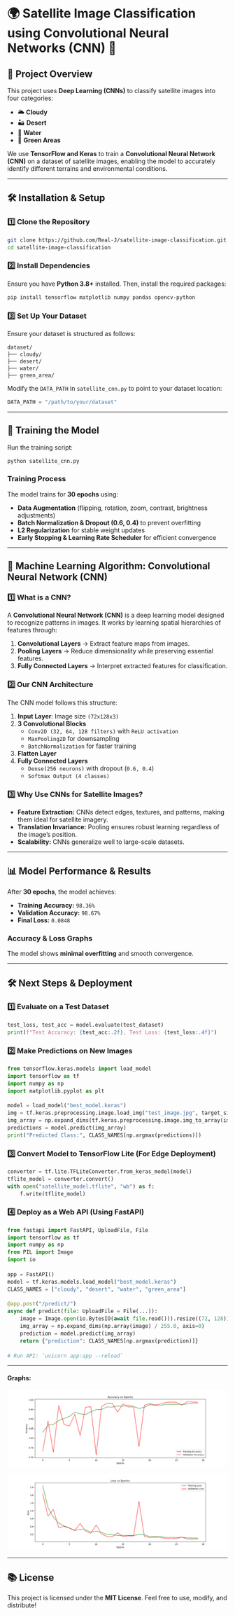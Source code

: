 # 🌍 Satellite Image Classification using Convolutional Neural Networks (CNN) 🚀

## 📌 Project Overview
This project uses **Deep Learning (CNNs)** to classify satellite images into four categories:
- 🌥 **Cloudy**
- 🏜 **Desert**
- 🌊 **Water**
- 🌿 **Green Areas**

We use **TensorFlow and Keras** to train a **Convolutional Neural Network (CNN)** on a dataset of satellite images, enabling the model to accurately identify different terrains and environmental conditions.

---

## 🛠 Installation & Setup
### **1️⃣ Clone the Repository**
```sh
git clone https://github.com/Real-J/satellite-image-classification.git
cd satellite-image-classification
```

### **2️⃣ Install Dependencies**
Ensure you have **Python 3.8+** installed. Then, install the required packages:
```sh
pip install tensorflow matplotlib numpy pandas opencv-python
```

### **3️⃣ Set Up Your Dataset**
Ensure your dataset is structured as follows:
```
dataset/
├── cloudy/
├── desert/
├── water/
├── green_area/
```
Modify the `DATA_PATH` in `satellite_cnn.py` to point to your dataset location:
```python
DATA_PATH = "/path/to/your/dataset"
```

---

## 🚀 Training the Model
Run the training script:
```sh
python satellite_cnn.py
```

### **Training Process**
The model trains for **30 epochs** using:
- **Data Augmentation** (flipping, rotation, zoom, contrast, brightness adjustments)
- **Batch Normalization & Dropout (0.6, 0.4)** to prevent overfitting
- **L2 Regularization** for stable weight updates
- **Early Stopping & Learning Rate Scheduler** for efficient convergence

---

## 🧠 Machine Learning Algorithm: Convolutional Neural Network (CNN)
### **1️⃣ What is a CNN?**
A **Convolutional Neural Network (CNN)** is a deep learning model designed to recognize patterns in images. It works by learning spatial hierarchies of features through:
1. **Convolutional Layers** → Extract feature maps from images.
2. **Pooling Layers** → Reduce dimensionality while preserving essential features.
3. **Fully Connected Layers** → Interpret extracted features for classification.

### **2️⃣ Our CNN Architecture**
The CNN model follows this structure:
1. **Input Layer**: Image size `(72x128x3)`
2. **3 Convolutional Blocks**
   - `Conv2D (32, 64, 128 filters)` with `ReLU activation`
   - `MaxPooling2D` for downsampling
   - `BatchNormalization` for faster training
3. **Flatten Layer**
4. **Fully Connected Layers**
   - `Dense(256 neurons)` with dropout (`0.6, 0.4`)
   - `Softmax Output (4 classes)`

### **3️⃣ Why Use CNNs for Satellite Images?**
- **Feature Extraction:** CNNs detect edges, textures, and patterns, making them ideal for satellite imagery.
- **Translation Invariance:** Pooling ensures robust learning regardless of the image’s position.
- **Scalability:** CNNs generalize well to large-scale datasets.

---

## 📊 Model Performance & Results
After **30 epochs**, the model achieves:
- **Training Accuracy:** `98.36%`
- **Validation Accuracy:** `98.67%`
- **Final Loss:** `0.0848`

### **Accuracy & Loss Graphs**
The model shows **minimal overfitting** and smooth convergence.

---

## 🛠 Next Steps & Deployment
### **1️⃣ Evaluate on a Test Dataset**
```python
test_loss, test_acc = model.evaluate(test_dataset)
print(f"Test Accuracy: {test_acc:.2f}, Test Loss: {test_loss:.4f}")
```

### **2️⃣ Make Predictions on New Images**
```python
from tensorflow.keras.models import load_model
import tensorflow as tf
import numpy as np
import matplotlib.pyplot as plt

model = load_model("best_model.keras")
img = tf.keras.preprocessing.image.load_img("test_image.jpg", target_size=(72, 128))
img_array = np.expand_dims(tf.keras.preprocessing.image.img_to_array(img), 0)
predictions = model.predict(img_array)
print("Predicted Class:", CLASS_NAMES[np.argmax(predictions)])
```

### **3️⃣ Convert Model to TensorFlow Lite (For Edge Deployment)**
```python
converter = tf.lite.TFLiteConverter.from_keras_model(model)
tflite_model = converter.convert()
with open("satellite_model.tflite", "wb") as f:
    f.write(tflite_model)
```

### **4️⃣ Deploy as a Web API (Using FastAPI)**
```python
from fastapi import FastAPI, UploadFile, File
import tensorflow as tf
import numpy as np
from PIL import Image
import io

app = FastAPI()
model = tf.keras.models.load_model("best_model.keras")
CLASS_NAMES = ["cloudy", "desert", "water", "green_area"]

@app.post("/predict/")
async def predict(file: UploadFile = File(...)):
    image = Image.open(io.BytesIO(await file.read())).resize((72, 128))
    img_array = np.expand_dims(np.array(image) / 255.0, axis=0)
    prediction = model.predict(img_array)
    return {"prediction": CLASS_NAMES[np.argmax(prediction)]}

# Run API: `uvicorn app:app --reload`
```
----

#### Graphs:
![Graph](G_1.PNG)

![Graph](G_2.PNG)

---

## 📚 License
This project is licensed under the **MIT License**. Feel free to use, modify, and distribute!


